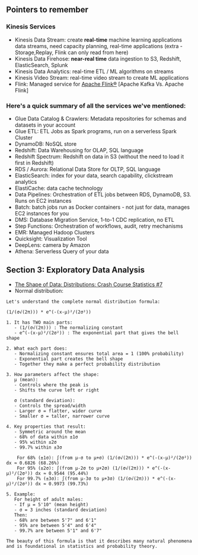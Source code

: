 ## Pointers to remember

### Kinesis Services
- Kinesis Data Stream: create **real-time** machine learning applications data streams, need capacity planning, real-time applications (extra - Storage,Replay, Flink can only read from here)
- Kinesis Data Firehose: **near-real time** data ingestion to S3, Redshift, ElasticSearch, Splunk
- Kinesis Data Analytics: real-time ETL / ML algorithms on streams
- Kinesis Video Stream: real-time video stream to create ML applications
- Flink: Managed service for [Apache Flink®](https://flink.apache.org/) [Apache Kafka Vs. Apache Flink]

### Here's a quick summary of all the services we've mentioned:
- Glue Data Catalog & Crawlers: Metadata repositories for schemas and datasets in your account
- Glue ETL: ETL Jobs as Spark programs, run on a serverless Spark Cluster
- DynamoDB: NoSQL store
- Redshift: Data Warehousing for OLAP, SQL language
- Redshift Spectrum: Redshift on data in S3 (without the need to load it first in Redshift)
- RDS / Aurora: Relational Data Store for OLTP, SQL language
- ElasticSearch: index for your data, search capability, clickstream analytics
- ElastiCache: data cache technology
- Data Pipelines: Orchestration of ETL jobs between RDS, DynamoDB, S3. Runs on EC2 instances
- Batch: batch jobs run as Docker containers - not just for data, manages EC2 instances for you
- DMS: Database Migration Service, 1-to-1 CDC replication, no ETL
- Step Functions: Orchestration of workflows, audit, retry mechanisms
- EMR: Managed Hadoop Clusters
- Quicksight: Visualization Tool
- DeepLens: camera by Amazon
- Athena: Serverless Query of your data

## Section 3: Exploratory Data Analysis

- [The Shape of Data: Distributions: Crash Course Statistics #7](https://www.youtube.com/watch?v=bPFNxD3Yg6U)
- Normal distribution:
```
Let's understand the complete normal distribution formula:

(1/(σ√(2π))) * e^(-(x-μ)²/(2σ²))

1. It has TWO main parts:
   - (1/(σ√(2π))) : The normalizing constant
   - e^(-(x-μ)²/(2σ²)) : The exponential part that gives the bell shape

2. What each part does:
   - Normalizing constant ensures total area = 1 (100% probability)
   - Exponential part creates the bell shape
   - Together they make a perfect probability distribution

3. How parameters affect the shape:
   μ (mean):
   - Controls where the peak is
   - Shifts the curve left or right
   
   σ (standard deviation):
   - Controls the spread/width
   - Larger σ = flatter, wider curve
   - Smaller σ = taller, narrower curve

4. Key properties that result:
   - Symmetric around the mean
   - 68% of data within ±1σ
   - 95% within ±2σ
   - 99.7% within ±3σ

    For 68% (±1σ): ∫(from μ-σ to μ+σ) (1/(σ√(2π))) * e^(-(x-μ)²/(2σ²)) dx ≈ 0.6826 (68.26%)
    For 95% (±2σ): ∫(from μ-2σ to μ+2σ) (1/(σ√(2π))) * e^(-(x-μ)²/(2σ²)) dx ≈ 0.9544 (95.44%)
    For 99.7% (±3σ): ∫(from μ-3σ to μ+3σ) (1/(σ√(2π))) * e^(-(x-μ)²/(2σ²)) dx ≈ 0.9973 (99.73%)

5. Example:
   For height of adult males:
   - If μ = 5'10" (mean height)
   - σ = 3 inches (standard deviation)
   Then:
   - 68% are between 5'7" and 6'1"
   - 95% are between 5'4" and 6'4"
   - 99.7% are between 5'1" and 6'7"

The beauty of this formula is that it describes many natural phenomena and is foundational in statistics and probability theory.
```
